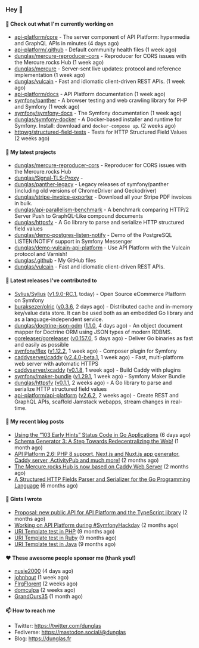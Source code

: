 ### Hey 👋

#### 👷 Check out what I'm currently working on

- [api-platform/core](https://github.com/api-platform/core) - The server component of API Platform: hypermedia and GraphQL APIs in minutes (4 days ago)
- [api-platform/.github](https://github.com/api-platform/.github) - Default community health files (1 week ago)
- [dunglas/mercure-reproducer-cors](https://github.com/dunglas/mercure-reproducer-cors) - Reproducer for CORS issues with the Mercure.rocks Hub (1 week ago)
- [dunglas/mercure](https://github.com/dunglas/mercure) - Server-sent live updates: protocol and reference implementation (1 week ago)
- [dunglas/vulcain](https://github.com/dunglas/vulcain) - Fast and idiomatic client-driven REST APIs. (1 week ago)
- [api-platform/docs](https://github.com/api-platform/docs) - API Platform documentation (1 week ago)
- [symfony/panther](https://github.com/symfony/panther) - A browser testing and web crawling library for PHP and Symfony (1 week ago)
- [symfony/symfony-docs](https://github.com/symfony/symfony-docs) - The Symfony documentation (1 week ago)
- [dunglas/symfony-docker](https://github.com/dunglas/symfony-docker) - A Docker-based installer and runtime for Symfony. Install: download and `docker-compose up`. (2 weeks ago)
- [httpwg/structured-field-tests](https://github.com/httpwg/structured-field-tests) - Tests for HTTP Structured Field Values (2 weeks ago)

#### 🌱 My latest projects

- [dunglas/mercure-reproducer-cors](https://github.com/dunglas/mercure-reproducer-cors) - Reproducer for CORS issues with the Mercure.rocks Hub
- [dunglas/Signal-TLS-Proxy](https://github.com/dunglas/Signal-TLS-Proxy) - 
- [dunglas/panther-legacy](https://github.com/dunglas/panther-legacy) - Legacy releases of symfony/panther (including old versions of ChromeDriver and Geckodriver)
- [dunglas/stripe-invoice-exporter](https://github.com/dunglas/stripe-invoice-exporter) - Download all your Stripe PDF invoices in bulk.
- [dunglas/api-parallelism-benchmark](https://github.com/dunglas/api-parallelism-benchmark) - A benchmark comparing HTTP/2 Server Push to GraphQL-Like compound documents
- [dunglas/httpsfv](https://github.com/dunglas/httpsfv) - A Go library to parse and serialize HTTP structured field values
- [dunglas/demo-postgres-listen-notify](https://github.com/dunglas/demo-postgres-listen-notify) - Demo of the PostgreSQL LISTEN/NOTIFY support in Symfony Messenger
- [dunglas/demo-vulcain-api-platform](https://github.com/dunglas/demo-vulcain-api-platform) - Use API Platform with the Vulcain protocol and Varnish!
- [dunglas/.github](https://github.com/dunglas/.github) - My GitHub files
- [dunglas/vulcain](https://github.com/dunglas/vulcain) - Fast and idiomatic client-driven REST APIs.

#### 🔭 Latest releases I've contributed to

- [Sylius/Sylius](https://github.com/Sylius/Sylius) ([v1.9.0-RC.1](https://github.com/Sylius/Sylius/releases/tag/v1.9.0-RC.1), today) - Open Source eCommerce Platform on Symfony
- [buraksezer/olric](https://github.com/buraksezer/olric) ([v0.3.6](https://github.com/buraksezer/olric/releases/tag/v0.3.6), 2 days ago) - Distributed cache and in-memory key/value data store. It can be used both as an embedded Go library and as a language-independent service.
- [dunglas/doctrine-json-odm](https://github.com/dunglas/doctrine-json-odm) ([1.1.0](https://github.com/dunglas/doctrine-json-odm/releases/tag/1.1.0), 4 days ago) - An object document mapper for Doctrine ORM using JSON types of modern RDBMS.
- [goreleaser/goreleaser](https://github.com/goreleaser/goreleaser) ([v0.157.0](https://github.com/goreleaser/goreleaser/releases/tag/v0.157.0), 5 days ago) - Deliver Go binaries as fast and easily as possible
- [symfony/flex](https://github.com/symfony/flex) ([v1.12.2](https://github.com/symfony/flex/releases/tag/v1.12.2), 1 week ago) - Composer plugin for Symfony
- [caddyserver/caddy](https://github.com/caddyserver/caddy) ([v2.4.0-beta.1](https://github.com/caddyserver/caddy/releases/tag/v2.4.0-beta.1), 1 week ago) - Fast, multi-platform web server with automatic HTTPS
- [caddyserver/xcaddy](https://github.com/caddyserver/xcaddy) ([v0.1.8](https://github.com/caddyserver/xcaddy/releases/tag/v0.1.8), 1 week ago) - Build Caddy with plugins
- [symfony/maker-bundle](https://github.com/symfony/maker-bundle) ([v1.29.1](https://github.com/symfony/maker-bundle/releases/tag/v1.29.1), 1 week ago) - Symfony Maker Bundle
- [dunglas/httpsfv](https://github.com/dunglas/httpsfv) ([v0.1.1](https://github.com/dunglas/httpsfv/releases/tag/v0.1.1), 2 weeks ago) - A Go library to parse and serialize HTTP structured field values
- [api-platform/api-platform](https://github.com/api-platform/api-platform) ([v2.6.2](https://github.com/api-platform/api-platform/releases/tag/v2.6.2), 2 weeks ago) - Create REST and GraphQL APIs, scaffold Jamstack webapps, stream changes in real-time.

#### 📜 My recent blog posts

- [Using the “103 Early Hints” Status Code in Go Applications](http://feedproxy.google.com/~r/dunglas/~3/WDhgVmMJ2T0/) (6 days ago)
- [Schema Generator 3: A Step Towards Redecentralizing the Web!](http://feedproxy.google.com/~r/dunglas/~3/-eYprhFHaXA/) (1 month ago)
- [API Platform 2.6: PHP 8 support, Next.js and Nuxt.js app generator, Caddy server, ActivityPub and much more!](http://feedproxy.google.com/~r/dunglas/~3/X1dkcrZS-qU/) (2 months ago)
- [The Mercure.rocks Hub is now based on Caddy Web Server](http://feedproxy.google.com/~r/dunglas/~3/MjBonxZ_8uQ/) (2 months ago)
- [A Structured HTTP Fields Parser and Serializer for the Go Programming Language](http://feedproxy.google.com/~r/dunglas/~3/ZbYscZI8Qx8/) (6 months ago)

#### 📓 Gists I wrote

- [Proposal: new public API for API Platform and the TypeScript library](https://gist.github.com/4da2026f34bf7f18e1db955ef8a9b417) (2 months ago)
- [Working on API Platform during #SymfonyHackday](https://gist.github.com/3949272d40e6390cdd2850a4f312a02a) (2 months ago)
- [URI Template test in PHP](https://gist.github.com/5b10b586427cf66e78a968f82f80691a) (9 months ago)
- [URI Template test in Ruby](https://gist.github.com/ec793690f66167cb849c02284ecf748d) (9 months ago)
- [URI Template test in Java](https://gist.github.com/788b70312231d24e46d7632c634784f5) (9 months ago)

#### ❤️ These awesome people sponsor me (thank you!)

- [nusje2000](https://github.com/nusje2000) (4 days ago)
- [johnhout](https://github.com/johnhout) (1 week ago)
- [FlrgFlorent](https://github.com/FlrgFlorent) (2 weeks ago)
- [domculpa](https://github.com/domculpa) (2 weeks ago)
- [GrandOurs35](https://github.com/GrandOurs35) (1 month ago)

#### 📫 How to reach me

- Twitter: https://twitter.com/dunglas
- Fediverse: https://mastodon.social/@dunglas
- Blog: https://dunglas.fr
